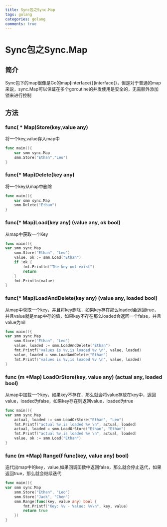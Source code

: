 ```yaml
---
title: Sync包之Sync.Map
tags: golang
categories: golang
comments: true
---
```


# Sync包之Sync.Map

## 简介

Sync包下的map很像是Go的map[interface{}]interface{}，但是对于普通的map来说，sync.Map可以保证在多个goroutine的并发使用是安全的，无需额外添加锁来进行控制

<!--more-->



## 方法

### func( * Map)Store(key,value any)

将一个key,value存入map中

```go
func main(){
	var smm sync.Map
	smm.Store("Ethan","Leo")
}
```

### func(* Map)Delete(key any)

将一个key从map中删除

```go
func main(){
	var smm sync.Map
	smm.Delete("Ethan")
}
```

### func(* Map)Load(key any) (value any, ok bool)

从map中获取一个Key

```go
func main(){
var smm sync.Map
	smm.Store("Ethan", "Leo")
	value, ok := smm.Load("Ethan")
	if !ok {
		fmt.Println("The key not exist")
		return
	}
	fmt.Println(value)
}
```

### func(* Map)LoadAndDelete(key any) (value any, loaded bool)

从map中获取一个key，并且将key删除，如果key存在那么loaded会返回true，并且value就是map中存的值，如果key不存在那么loaded会返回一个false，并且value为nil

```go
func main(){
var smm sync.Map
	smm.Store("Ethan", "Leo")
	value, loaded := smm.LoadAndDelete("Ethan")
	fmt.Printf("values is %v,is loaded %v \n", value, loaded)
	value, loaded = smm.LoadAndDelete("Ethan")
	fmt.Printf("values is %v,is loaded %v \n", value, loaded)
}
```

### func (m *Map) LoadOrStore(key, value any) (actual any, loaded bool)

从map中加载一个key，如果key不存在，那么就会将value存放在key中，返回value，loaded为false，如果key存在则返回value，loaded为true

```go
func main(){
var smm sync.Map
	actual, loaded := smm.LoadOrStore("Ethan", "Leo")
	fmt.Printf("actual %v,is loaded %v \n", actual, loaded)
	actual, loaded = smm.LoadOrStore("Ethan", "Ethan")
	fmt.Printf("actual %v,is loaded %v \n", actual, loaded)
	value, ok := smm.Load("Ethan")
}
```

### func (m *Map) Range(f func(key, value any) bool)

迭代出map中的key，value,如果回调函数中返回false，那么就会停止迭代，如果返回true，那么就会继续迭代

```go
func main(){
var smm sync.Map
	smm.Store("Ethan", "Leo")
	smm.Store("Jack", "Chen")
	smm.Range(func(key, value any) bool {
		fmt.Printf("Key: %v - Value: %v\n", key, value)
		return true
	})
}
```

